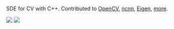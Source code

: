 SDE for CV with C++. Contributed to [OpenCV](https://github.com/opencv/opencv/pulls?q=is%3Apr+author%3Azchrissirhcz+is%3Amerged), [ncnn](https://github.com/tencent/ncnn/pulls?q=is%3Apr+author%3Azchrissirhcz+is%3Amerged), [Eigen](https://gitlab.com/libeigen/eigen/-/merge_requests?scope=all&state=merged&author_username=zchrissirhcz), [more](https://github.com/pulls?q=is%3Apr+author%3Azchrissirhcz+archived%3Afalse+is%3Aclosed+is%3Amerged).

![](https://github-readme-stats.vercel.app/api?username=zchrissirhcz&show_icons=true&line_height=21&show_icons=true&theme=vue&hide_border=true)
![](https://github-readme-stats.vercel.app/api/top-langs/?username=zchrissirhcz&show_icons=true&layout=compact&theme=vue&hide_border=true&hide=html,css)
